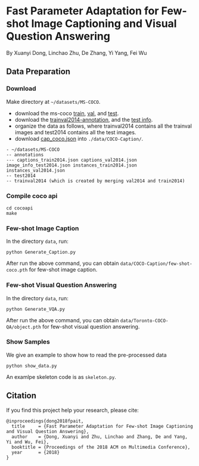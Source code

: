 # Fast Parameter Adaptation for Few-shot Image Captioning and Visual Question Answering

By Xuanyi Dong, Linchao Zhu, De Zhang, Yi Yang, Fei Wu

## Data Preparation

### Download
Make directory at `~/datasets/MS-COCO`.
- download the ms-coco [train](http://images.cocodataset.org/zips/train2014.zip), [val](http://images.cocodataset.org/zips/val2014.zip), and [test](http://images.cocodataset.org/zips/test2014.zip).
- download the [trainval2014-annotation](http://images.cocodataset.org/annotations/annotations_trainval2014.zip), and the [test info](http://images.cocodataset.org/annotations/image_info_test2014.zip).
- organize the data as follows, where trainval2014 contains all the trainval images and test2014 contains all the test images.
- download [cap_coco.json](https://drive.google.com/open?id=1Po2yaZEMplI2_oSZRhMv6uCc1v4Tp0OS) into `./data/COCO-Caption/`.
```
- ~/datasets/MS-COCO
-- annotations
--- captions_train2014.json captions_val2014.json image_info_test2014.json instances_train2014.json instances_val2014.json
-- test2014
-- trainval2014 (which is created by merging val2014 and train2014)
```


### Compile coco api
```
cd cocoapi
make
```


### Few-shot Image Caption
In the directory `data`, run:
```
python Generate_Caption.py
```
After run the above command, you can obtain `data/COCO-Caption/few-shot-coco.pth` for few-shot image caption.


### Few-shot Visual Question Answering
In the directory `data`, run:
```
python Generate_VQA.py
```
After run the above command, you can obtain `data/Toronto-COCO-QA/object.pth` for few-shot visual question answering.


### Show Samples
We give an example to show how to read the pre-processed data
```
python show_data.py
```

An examlpe skeleton code is as `skeleton.py`.


## Citation
If you find this project help your research, please cite:
```
@inproceedings{dong2018fpait,
  title     = {Fast Parameter Adaptation for Few-shot Image Captioning and Visual Question Answering},
  author    = {Dong, Xuanyi and Zhu, Linchao and Zhang, De and Yang, Yi and Wu, Fei},
  booktitle = {Proceedings of the 2018 ACM on Multimedia Conference},
  year      = {2018}
}
```
